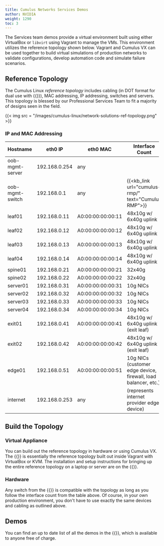 ```yaml
---
title: Cumulus Networks Services Demos
author: NVIDIA
weight: 1290
toc: 3
---
```

The Services team demos provide a virtual environment built using either VirtualBox or `libvirt` using Vagrant to manage the VMs. This environment utilizes the reference topology shown below. Vagrant and Cumulus VX can be used together to build virtual simulations of production networks to validate configurations, develop automation code and simulate failure scenarios.

## Reference Topology

The Cumulus Linux *reference topology* includes cabling (in DOT format for dual use with {{<link url="Prescriptive-Topology-Manager-PTM" text="PTM">}}), MAC addressing, IP addressing, switches and servers. This topology is blessed by our Professional Services Team to fit a majority of designs seen in the field.

{{< img src = "/images/cumulus-linux/network-solutions-ref-topology.png" >}}

### IP and MAC Addressing

| Hostname | eth0 IP | eth0 MAC | Interface Count |
| -------- | ------- | ---------| ----------------|
| oob-mgmt-server | 192.168.0.254 | any |  |
| oob-mgmt-switch | 192.168.0.1   | any | {{<kb_link url="cumulus-rmp/" text="Cumulus RMP">}} |
| leaf01 | 192.168.0.11  | A0:00:00:00:00:11 | 48x10g w/ 6x40g uplink |
| leaf02 | 192.168.0.12  | A0:00:00:00:00:12 | 48x10g w/ 6x40g uplink |
| leaf03 | 192.168.0.13  | A0:00:00:00:00:13 | 48x10g w/ 6x40g uplink |
| leaf04 | 192.168.0.14  | A0:00:00:00:00:14 | 48x10g w/ 6x40g uplink |
| spine01 | 192.168.0.21  | A0:00:00:00:00:21 | 32x40g |
| spine02 | 192.168.0.22  | A0:00:00:00:00:22 | 32x40g |
| server01 | 192.168.0.31  | A0:00:00:00:00:31 | 10g NICs |
| server02 | 192.168.0.32  | A0:00:00:00:00:32 | 10g NICs |
| server03 | 192.168.0.33  | A0:00:00:00:00:33 | 10g NICs |
| server04 | 192.168.0.34  | A0:00:00:00:00:34 | 10g NICs |
| exit01 | 192.168.0.41  | A0:00:00:00:00:41 | 48x10g w/ 6x40g uplink (exit leaf) |
| exit02  | 192.168.0.42  | A0:00:00:00:00:42 | 48x10g w/ 6x40g uplink (exit leaf) |
| edge01  | 192.168.0.51  | A0:00:00:00:00:51 | 10g NICs (customer edge device, firewall, load balancer, etc.) |
| internet | 192.168.0.253 | any  | (represents internet provider edge device) |

## Build the Topology

### Virtual Appliance

You can build out the reference topology in hardware or using Cumulus VX. The {{<exlink url="https://github.com/CumulusNetworks/cldemo-vagrant" text="Cumulus Reference Topology using Vagrant">}} is
essentially the reference topology built out inside Vagrant with VirtualBox or KVM. The installation and setup instructions for bringing up the entire reference topology on a laptop or server are on the {{<exlink url="https://github.com/CumulusNetworks/cldemo-vagrant" text="cldemo-vagrant GitHub repo">}}.

### Hardware

Any switch from the {{<exlink url="https://www.nvidia.com/en-us/networking/ethernet-switching/hardware-compatibility-list/" text="hardware compatibility list">}} is compatible with the topology as long as you follow the interface count from the table above. Of course, in your own production environment, you don't have to use exactly the same devices and cabling as outlined above.

## Demos

You can find an up to date list of all the demos in the {{<exlink url="https://github.com/CumulusNetworks/cldemo-vagrant#available-demos" text="cldemo-vagrant GitHub repository">}}, which is available to anyone free of charge.
